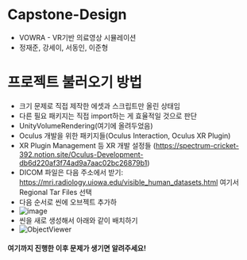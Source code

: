 # Capstone-Design
- VOWRA - VR기반 의료영상 시뮬레이션
- 정재준, 강세이, 서동인, 이준형


# 프로젝트 불러오기 방법
- 크기 문제로 직접 제작한 에셋과 스크립트만 올린 상태임
- 다른 필요 패키지는 직접 import하는 게 효율적일 것으로 판단
- UnityVolumeRendering(여기에 올려두었음)
- Oculus 개발을 위한 패키지들(Oculus Interaction, Oculus XR Plugin)
- XR Plugin Management 등 XR 개발 설정들 (https://spectrum-cricket-392.notion.site/Oculus-Development-db6d220af3f74ad9a7aac02bc26879b1)
- DICOM 파일은 다음 주소에서 받기: https://mri.radiology.uiowa.edu/visible_human_datasets.html 여기서 Regional Tar Files 선택
- 다음 순서로 씬에 오브젝트 추가하
- ![image](https://user-images.githubusercontent.com/71119608/196013081-277a26a6-0ef6-40c1-a735-e56726619fc7.png)
- 씬을 새로 생성해서 아래와 같이 배치하기
- ![ObjectViewer](https://user-images.githubusercontent.com/71119608/196012724-1c2f194a-0bda-490c-b059-e653d25092bb.png)

#### 여기까지 진행한 이후 문제가 생기면 알려주세요!
